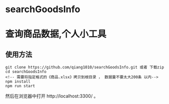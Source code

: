 # searchGoodsInfo
# 查询商品数据,个人小工具

## 使用方法

    git clone https://github.com/qiang1010/searchGoodsInfo.git 或者 下载zip
    cd searchGoodsInfo
    <!-- 需要将指定格式的《商品.xlsx》拷贝到根目录 ， 数据量不要太大200条 以内-->
    npm install
    npm run start

然后在浏览器中打开 http://localhost:3300/ 。

